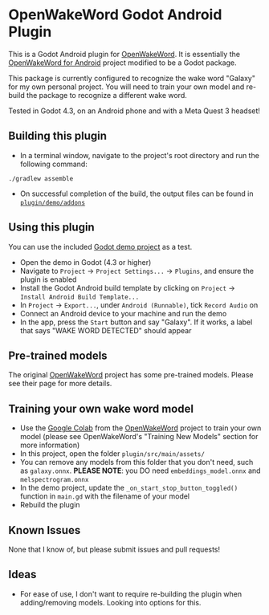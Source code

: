 # OpenWakeWord Godot Android Plugin
This is a Godot Android plugin for [OpenWakeWord](https://github.com/dscripka/openWakeWord). It is essentially the 
[OpenWakeWord for Android](https://github.com/hasanatlodhi/OpenwakewordforAndroid/tree/main) project modified to be a Godot package.

This package is currently configured to recognize the wake word "Galaxy" for my own personal project. You will need to train your own model and re-build the package to recognize a different wake word.

Tested in Godot 4.3, on an Android phone and with a Meta Quest 3 headset!

## Building this plugin
- In a terminal window, navigate to the project's root directory and run the following command:
```
./gradlew assemble
```
- On successful completion of the build, the output files can be found in
  [`plugin/demo/addons`](plugin/demo/addons)

## Using this plugin
You can use the included [Godot demo project](plugin/demo/project.godot) as a test.

- Open the demo in Godot (4.3 or higher)
- Navigate to `Project` -> `Project Settings...` -> `Plugins`, and ensure the plugin is enabled
- Install the Godot Android build template by clicking on `Project` -> `Install Android Build Template...`
- In `Project` -> `Export...`, under `Android (Runnable)`, tick `Record Audio` on
- Connect an Android device to your machine and run the demo
- In the app, press the `Start` button and say "Galaxy". If it works, a label that says "WAKE WORD DETECTED" should appear

## Pre-trained models
The original [OpenWakeWord](https://github.com/dscripka/openWakeWord) project has some pre-trained models. Please see their page for more details.

## Training your own wake word model
- Use the [Google Colab](https://colab.research.google.com/drive/1q1oe2zOyZp7UsB3jJiQ1IFn8z5YfjwEb?usp=sharing) from the [OpenWakeWord](https://github.com/dscripka/openWakeWord) project to train your own model (please see OpenWakeWord's "Training New Models" section for more information)
- In this project, open the folder `plugin/src/main/assets/`
- You can remove any models from this folder that you don't need, such as `galaxy.onnx`. **PLEASE NOTE**: you DO need `embeddings_model.onnx` and `melspectrogram.onnx`
- In the demo project, update the `_on_start_stop_button_toggled()` function in `main.gd` with the filename of your model
- Rebuild the plugin

## Known Issues
None that I know of, but please submit issues and pull requests!

## Ideas
- For ease of use, I don't want to require re-building the plugin when adding/removing models. Looking into options for this.